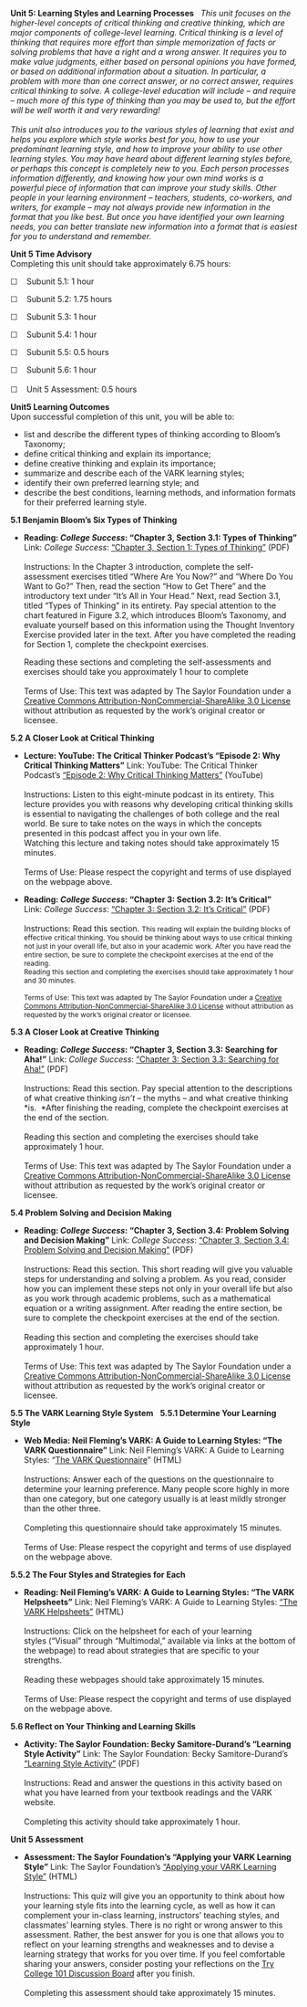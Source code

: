 **Unit 5: Learning Styles and Learning Processes** <span id="5"></span> 
*This unit focuses on the higher-level concepts of critical thinking and
creative thinking, which are major components of college-level learning.
Critical thinking is a level of thinking that requires more effort than
simple memorization of facts or solving problems that have a right and a
wrong answer. It requires you to make value judgments, either based on
personal opinions you have formed, or based on additional information
about a situation. In particular, a problem with more than one correct
answer, or no correct answer, requires critical thinking to solve. A
college-level education will include – and require – much more of this
type of thinking than you may be used to, but the effort will be well
worth it and very rewarding!  
    
 This unit also introduces you to the various styles of learning that
exist and helps you explore which style works best for you, how to use
your predominant learning style, and how to improve your ability to use
other learning styles. You may have heard about different learning
styles before, or perhaps this concept is completely new to you. Each
person processes information differently, and knowing how your own mind
works is a powerful piece of information that can improve your study
skills. Other people in your learning environment – teachers, students,
co-workers, and writers, for example – may not always provide new
information in the format that you like best. But once you have
identified your own learning needs, you can better translate new
information into a format that is easiest for you to understand and
remember.*

**Unit 5 Time Advisory**  
Completing this unit should take approximately 6.75 hours:  
  
 ☐    Subunit 5.1: 1 hour  
  
 ☐    Subunit 5.2: 1.75 hours  
  
 ☐    Subunit 5.3: 1 hour  
  
 ☐    Subunit 5.4: 1 hour  
  
 ☐    Subunit 5.5: 0.5 hours  
  
 ☐    Subunit 5.6: 1 hour  
    
 ☐    Unit 5 Assessment: 0.5 hours

**Unit5 Learning Outcomes**  
Upon successful completion of this unit, you will be able to:
-   list and describe the different types of thinking according to
    Bloom’s Taxonomy;
-   define critical thinking and explain its importance;
-   define creative thinking and explain its importance;
-   summarize and describe each of the VARK learning styles;
-   identify their own preferred learning style; and
-   describe the best conditions, learning methods, and information
    formats for their preferred learning style.

**5.1 Benjamin Bloom’s Six Types of Thinking** <span id="5.1"></span> 
-   **Reading: *College Success*: “Chapter 3, Section 3.1: Types of
    Thinking”**
    Link: *College Success*: [“Chapter 3, Section 1: Types of
    Thinking”](https://resources.saylor.org/archived/textbooks/College%20Success.pdf)
    (PDF)  
        
     Instructions: In the Chapter 3 introduction, complete the
    self-assessment exercises titled “Where Are You Now?” and “Where Do
    You Want to Go?” Then, read the section “How to Get There” and the
    introductory text under “It’s All in Your Head.” Next, read Section
    3.1, titled “Types of Thinking” in its entirety. Pay special
    attention to the chart featured in Figure 3.2, which introduces
    Bloom’s Taxonomy, and evaluate yourself based on this information
    using the Thought Inventory Exercise provided later in the text.
    After you have completed the reading for Section 1, complete the
    checkpoint exercises.   
      
     Reading these sections and completing the self-assessments and
    exercises should take you approximately 1 hour to complete  
        
     Terms of Use: This text was adapted by The Saylor Foundation under
    a [Creative Commons Attribution-NonCommercial-ShareAlike 3.0
    License](http://creativecommons.org/licenses/by-nc-sa/3.0/) without
    attribution as requested by the work’s original creator or licensee.

**5.2 A Closer Look at Critical Thinking** <span id="5.2"></span> 
-   **Lecture: YouTube: The Critical Thinker Podcast’s “Episode 2: Why
    Critical Thinking Matters”**
    Link: YouTube: The Critical Thinker Podcast’s [“Episode 2: Why
    Critical Thinking
    Matters”](http://www.youtube.com/watch?feature=player_embedded&v=RRdbUAm4SFg) (YouTube)  
        
     Instructions: Listen to this eight-minute podcast in its
    entirety. This lecture provides you with reasons why developing
    critical thinking skills is essential to navigating the challenges
    of both college and the real world. Be sure to take notes on the
    ways in which the concepts presented in this podcast affect you in
    your own life.    
     Watching this lecture and taking notes should take approximately 15
    minutes.  
        
     Terms of Use: Please respect the copyright and terms of use
    displayed on the webpage above.

-   **Reading: *College Success*: “Chapter 3: Section 3.2: It’s
    Critical”**
    Link: *College Success*: [“Chapter 3: Section 3.2: It’s
    Critical”](https://resources.saylor.org/archived/textbooks/College%20Success.pdf)
    (PDF)  
        
     Instructions: Read this section. <span
    style="font-size: 12px;">This reading will explain the building
    blocks of effective critical thinking. You should be thinking about
    ways to use critical thinking not just in your overall life, but
    also in your academic work. After you have read the entire section,
    be sure to complete the checkpoint exercises at the end of the
    reading.     
     Reading this section and completing the exercises should take
    approximately 1 hour and 30 minutes.  
        
     Terms of Use: This text was adapted by The Saylor Foundation under
    a [Creative Commons Attribution-NonCommercial-ShareAlike 3.0
    License](http://creativecommons.org/licenses/by-nc-sa/3.0/) without
    attribution as requested by the work’s original creator or
    licensee.</span>

**5.3 A Closer Look at Creative Thinking** <span id="5.3"></span> 
-   **Reading: *College Success*: “Chapter 3, Section 3.3: Searching for
    Aha!”**
    Link: *College Success*: [“Chapter 3: Section 3.3: Searching for
    Aha!”](https://resources.saylor.org/archived/textbooks/College%20Success.pdf)
    (PDF)  
        
     Instructions: Read this section. Pay special attention to the
    descriptions of what creative thinking *isn’t* – the myths – and
    what creative thinking *is.  *After finishing the reading, complete
    the checkpoint exercises at the end of the section.  
        
     Reading this section and completing the exercises should take
    approximately 1 hour.  
        
     Terms of Use: This text was adapted by The Saylor Foundation under
    a [Creative Commons Attribution-NonCommercial-ShareAlike 3.0
    License](http://creativecommons.org/licenses/by-nc-sa/3.0/) without
    attribution as requested by the work’s original creator or licensee.

**5.4 Problem Solving and Decision Making** <span id="5.4"></span> 
-   **Reading: *College Success*: “Chapter 3, Section 3.4: Problem
    Solving and Decision Making”**
    Link: *College Success*: [“Chapter 3, Section 3.4: Problem Solving
    and Decision
    Making”](https://resources.saylor.org/archived/textbooks/College%20Success.pdf)
    (PDF)  
        
     Instructions: Read this section. This short reading will give you
    valuable steps for understanding and solving a problem. As you read,
    consider how you can implement these steps not only in your overall
    life but also as you work through academic problems, such as a
    mathematical equation or a writing assignment. After reading the
    entire section, be sure to complete the checkpoint exercises at the
    end of the section.  
        
     Reading this section and completing the exercises should take
    approximately 1 hour.  
        
     Terms of Use: This text was adapted by The Saylor Foundation under
    a [Creative Commons Attribution-NonCommercial-ShareAlike 3.0
    License](http://creativecommons.org/licenses/by-nc-sa/3.0/) without
    attribution as requested by the work’s original creator or licensee.

**5.5 The VARK Learning Style System** <span id="5.5"></span> 
**5.5.1 Determine Your Learning Style** <span id="5.5.1"></span> 
-   **Web Media: Neil Fleming’s VARK: A Guide to Learning Styles: “The
    VARK Questionnaire”**
    Link: Neil Fleming’s VARK: A Guide to Learning Styles: “[The VARK
    Questionnaire](http://www.vark-learn.com/english/page.asp?p=questionnaire)”
    (HTML)  
        
     Instructions: Answer each of the questions on the questionnaire to
    determine your learning preference. Many people score highly in more
    than one category, but one category usually is at least mildly
    stronger than the other three.  
        
     Completing this questionnaire should take approximately 15
    minutes.  
        
     Terms of Use: Please respect the copyright and terms of use
    displayed on the webpage above.

**5.5.2 The Four Styles and Strategies for Each** <span
id="5.5.2"></span> 
-   **Reading: Neil Fleming’s VARK: A Guide to Learning Styles: “The
    VARK Helpsheets”**
    Link: Neil Fleming’s VARK: A Guide to Learning Styles: [“The VARK
    Helpsheets”](http://www.vark-learn.com/english/page.asp?p=helpsheets) (HTML)  
        
     Instructions: Click on the helpsheet for each of your learning
    styles (“Visual” through “Multimodal,” available via links at the
    bottom of the webpage) to read about strategies that are specific to
    your strengths.  
        
     Reading these webpages should take approximately 15 minutes.  
        
     Terms of Use: Please respect the copyright and terms of use
    displayed on the webpage above.

**5.6 Reflect on Your Thinking and Learning Skills** <span
id="5.6"></span> 
-   **Activity: The Saylor Foundation: Becky Samitore-Durand’s “Learning
    Style Activity”**
    Link: The Saylor Foundation: Becky Samitore-Durand’s [“Learning
    Style
    Activity”](https://resources.saylor.org/archived/wp-content/uploads/2012/05/Try-College-Subunit-5.6-Learning-Style-Activity.pdf) (PDF)  
        
     Instructions: Read and answer the questions in this activity based
    on what you have learned from your textbook readings and the VARK
    website.  
        
     Completing this activity should take approximately 1 hour.

**Unit 5 Assessment** <span id="5.7"></span> 
-   **Assessment: The Saylor Foundation’s “Applying your VARK Learning
    Style”**
    Link: The Saylor Foundation’s [“Applying your VARK Learning
    Style”](http://school.saylor.org/mod/quiz/view.php?id=1877) (HTML)  
        
     Instructions: This quiz will give you an opportunity to think about
    how your learning style fits into the learning cycle, as well as how
    it can complement your in-class learning, instructors’ teaching
    styles, and classmates’ learning styles. There is no right or wrong
    answer to this assessment. Rather, the best answer for you is one
    that allows you to reflect on your learning strengths and weaknesses
    and to devise a learning strategy that works for you over time. If
    you feel comfortable sharing your answers, consider posting your
    reflections on the [Try College 101 Discussion
    Board](http://forums.saylor.org/topic/applying-your-vark-learning-style/)
    after you finish.  
        
     Completing this assessment should take approximately 15 minutes.


